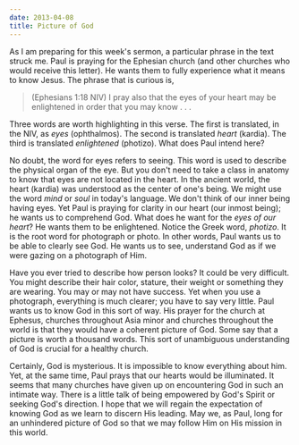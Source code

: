 ```yaml
---
date: 2013-04-08
title: Picture of God
---
```


As I am preparing for this week's sermon, a particular phrase in the text struck me. Paul is praying for the Ephesian church (and other churches who would receive this letter). He wants them to fully experience  what it means to know Jesus. The phrase that is curious is,

>(Ephesians 1:18 NIV) I pray also that the eyes of your heart may be enlightened in order that you may know . . .

Three words are worth highlighting in this verse. The first is translated, in the NIV, as *eyes* (ophthalmos). The second is translated *heart* (kardia). The third is translated *enlightened* (photizo). What does Paul intend here?

No doubt, the word for eyes refers to seeing. This word is used to describe the physical organ of the eye. But you don't need to take a class in anatomy to know that eyes are not located in the heart. In the ancient world, the heart (kardia) was understood as the center of one's being. We might use the word *mind* or *soul* in today's language. We don't think of our inner being having eyes. Yet Paul is praying for clarity in our heart (our inmost being); he wants us to comprehend God. What does he want for the *eyes of our heart*? He wants them to be enlightened. Notice the Greek word, *photizo*. It is the root word for photograph or photo. In other words, Paul wants us to be able to clearly see God. He wants us to see, understand God as if we were gazing on a photograph of Him.

Have you ever tried to describe how person looks? It could be very difficult. You might describe their hair color, stature, their weight or something they are wearing. You may or may not have success. Yet when you use a photograph, everything is much clearer; you have to say very little. Paul wants us to know God in this sort of way. His prayer for the church at Ephesus, churches throughout Asia minor and churches throughout the world is that they would have a coherent picture of God. Some say that a picture is worth a thousand words. This sort of unambiguous understanding of God is crucial for a healthy church. 

Certainly, God is mysterious. It is impossible to know everything about him. Yet, at the same time, Paul prays that our hearts would be illuminated. It seems that many churches have given up on encountering God in such an intimate way. There is a little talk of being empowered by God's Spirit or seeking God's direction. I hope that we will regain the expectation of knowing God as we learn to discern His leading. May we, as Paul, long for an unhindered picture of God so that we may follow Him on His mission in this world.